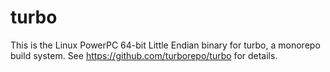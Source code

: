 # turbo

This is the Linux PowerPC 64-bit Little Endian binary for turbo, a monorepo build system. See https://github.com/turborepo/turbo for details.
